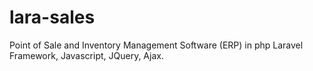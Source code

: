 # lara-sales
Point of Sale and Inventory Management Software (ERP) in php Laravel Framework, Javascript, JQuery, Ajax.
